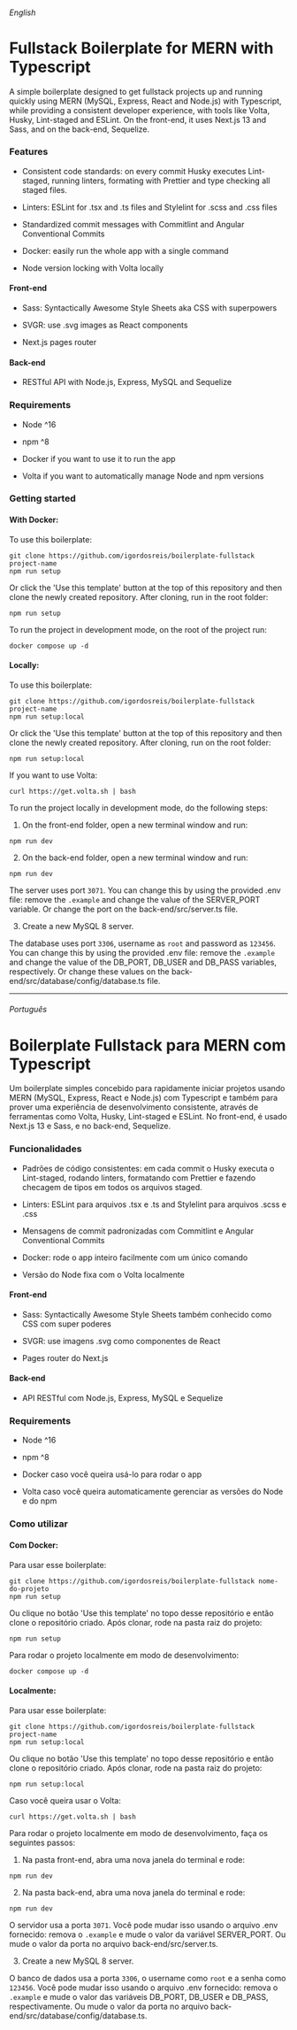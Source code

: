 ###### English

# Fullstack Boilerplate for MERN with Typescript

A simple boilerplate designed to get fullstack projects up and running quickly using MERN (MySQL, Express, React and Node.js) with Typescript, while providing a consistent developer experience, with tools like Volta, Husky, Lint-staged and ESLint. On the front-end, it uses Next.js 13 and Sass, and on the back-end, Sequelize.

### Features

- Consistent code standards: on every commit Husky executes Lint-staged, running linters, formating with Prettier and type checking all staged files.
- Linters: ESLint for .tsx and .ts files and Stylelint for .scss and .css files

- Standardized commit messages with Commitlint and Angular Conventional Commits

- Docker: easily run the whole app with a single command

- Node version locking with Volta locally

#### Front-end

- Sass: Syntactically Awesome Style Sheets aka CSS with superpowers

- SVGR: use .svg images as React components

- Next.js pages router

#### Back-end

- RESTful API with Node.js, Express, MySQL and Sequelize

### Requirements

- Node ^16

- npm ^8

- Docker if you want to use it to run the app

- Volta if you want to automatically manage Node and npm versions

### Getting started

#### With Docker:

To use this boilerplate:

```shell
git clone https://github.com/igordosreis/boilerplate-fullstack project-name
npm run setup
```

Or click the 'Use this template' button at the top of this repository and then clone the newly created repository. After cloning, run in the root folder:

```shell
npm run setup
```

To run the project in development mode, on the root of the project run:

```shell
docker compose up -d
```

#### Locally:

To use this boilerplate:

```shell
git clone https://github.com/igordosreis/boilerplate-fullstack project-name
npm run setup:local
```

Or click the 'Use this template' button at the top of this repository and then clone the newly created repository. After cloning, run on the root folder:

```shell
npm run setup:local
```

If you want to use Volta:

```shell
curl https://get.volta.sh | bash
```

To run the project locally in development mode, do the following steps:

1. On the front-end folder, open a new terminal window and run:

```shell
npm run dev
```

2. On the back-end folder, open a new terminal window and run:

```shell
npm run dev
```

The server uses port `3071`. You can change this by using the provided .env file: remove the `.example` and change the value of the SERVER_PORT variable. Or change the port on the back-end/src/server.ts file.

3. Create a new MySQL 8 server.

The database uses port `3306`, username as `root` and password as `123456`.
You can change this by using the provided .env file: remove the `.example` and change the value of the DB_PORT, DB_USER and DB_PASS variables, respectively. Or change these values on the back-end/src/database/config/database.ts file.

---

###### Português

# Boilerplate Fullstack para MERN com Typescript

Um boilerplate simples concebido para rapidamente iniciar projetos usando MERN (MySQL, Express, React e Node.js) com Typescript e também para prover uma experiência de desenvolvimento consistente, através de ferramentas como Volta, Husky, Lint-staged e ESLint. No front-end, é usado Next.js 13 e Sass, e no back-end, Sequelize.

### Funcionalidades

- Padrões de código consistentes: em cada commit o Husky executa o Lint-staged, rodando linters, formatando com Prettier e fazendo checagem de tipos em todos os arquivos staged.

- Linters: ESLint para arquivos .tsx e .ts and Stylelint para arquivos .scss e .css

- Mensagens de commit padronizadas com Commitlint e Angular Conventional Commits

- Docker: rode o app inteiro facilmente com um único comando

- Versão do Node fixa com o Volta localmente

#### Front-end

- Sass: Syntactically Awesome Style Sheets também conhecido como CSS com super poderes

- SVGR: use imagens .svg como componentes de React

- Pages router do Next.js

#### Back-end

- API RESTful com Node.js, Express, MySQL e Sequelize

### Requirements

- Node ^16

- npm ^8

- Docker caso você queira usá-lo para rodar o app

- Volta caso você queira automaticamente gerenciar as versões do Node e do npm

### Como utilizar

#### Com Docker:

Para usar esse boilerplate:

```shell
git clone https://github.com/igordosreis/boilerplate-fullstack nome-do-projeto
npm run setup
```

Ou clique no botão 'Use this template' no topo desse repositório e então clone o repositório criado. Após clonar, rode na pasta raiz do projeto:

```shell
npm run setup
```

Para rodar o projeto localmente em modo de desenvolvimento:

```shell
docker compose up -d
```

#### Localmente:

Para usar esse boilerplate:

```shell
git clone https://github.com/igordosreis/boilerplate-fullstack project-name
npm run setup:local
```

Ou clique no botão 'Use this template' no topo desse repositório e então clone o repositório criado. Após clonar, rode na pasta raiz do projeto:

```shell
npm run setup:local
```

Caso você queira usar o Volta:

```shell
curl https://get.volta.sh | bash
```

Para rodar o projeto localmente em modo de desenvolvimento, faça os seguintes passos:

1. Na pasta front-end, abra uma nova janela do terminal e rode:

```shell
npm run dev
```

2. Na pasta back-end, abra uma nova janela do terminal e rode:

```shell
npm run dev
```

O servidor usa a porta `3071`. Você pode mudar isso usando o arquivo .env fornecido: remova o `.example` e mude o valor da variável SERVER_PORT. Ou mude o valor da porta no arquivo back-end/src/server.ts.

3. Create a new MySQL 8 server.

O banco de dados usa a porta `3306`, o username como `root` e a senha como `123456`.
Você pode mudar isso usando o arquivo .env fornecido: remova o `.example` e mude o valor das variáveis DB_PORT, DB_USER e DB_PASS, respectivamente. Ou mude o valor da porta no arquivo back-end/src/database/config/database.ts.
